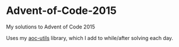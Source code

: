 # Advent-of-Code-2015
My solutions to Advent of Code 2015

Uses my [aoc-utils](https://github.com/StarlitGhost/aoc-utils) library, which I add to while/after solving each day.
